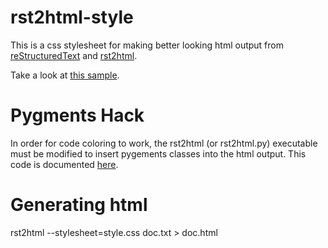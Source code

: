 # rst2html-style

This is a css stylesheet for making better looking html output from [reStructuredText](http://docutils.sourceforge.net/rst.html) and [rst2html](http://docutils.sourceforge.net/docs/user/tools.html#rst2html-py).

Take a look at [this sample](http://bitbucket.org/cskeeters/rst2html-style/src/tip/doc.html).

# Pygments Hack

In order for code coloring to work, the rst2html (or rst2html.py) executable must be modified to insert pygements classes into the html output.  This code is documented [here](http://stackoverflow.com/a/14880062/319894).

# Generating html

  rst2html --stylesheet=style.css doc.txt > doc.html

